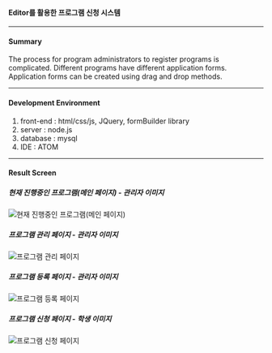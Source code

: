 #### **Editor를 활용한 프로그램 신청 시스템**
---
#### **Summary**
The process for program administrators to register programs is complicated.
Different programs have different application forms.
Application forms can be created using drag and drop methods.

---
#### **Development Environment**
1. front-end : html/css/js, JQuery, formBuilder library
2. server : node.js
3. database : mysql
4. IDE : ATOM

---
#### **Result Screen**

##### **현재 진행중인 프로그램(메인 페이지) - 관리자 이미지**
![현재 진행중인 프로그램(메인 페이지)](https://github.com/Parkjumi/Program-application-system-using-Editor/blob/master/nodeproject2/result/mainPage.png?raw=true)

##### **프로그램 관리 페이지 - 관리자 이미지**
![프로그램 관리 페이지](https://github.com/Parkjumi/Program-application-system-using-Editor/blob/master/nodeproject2/result/programManagement.png?raw=true)

##### **프로그램 등록 페이지 - 관리자 이미지**
![프로그램 등록 페이지](https://github.com/Parkjumi/Program-application-system-using-Editor/blob/master/nodeproject2/result/programRegistration.png?raw=true)

##### **프로그램 신청 페이지 - 학생 이미지**
![프로그램 신청 페이지](https://github.com/Parkjumi/Program-application-system-using-Editor/blob/master/nodeproject2/result/programApplication.png?raw=true)

